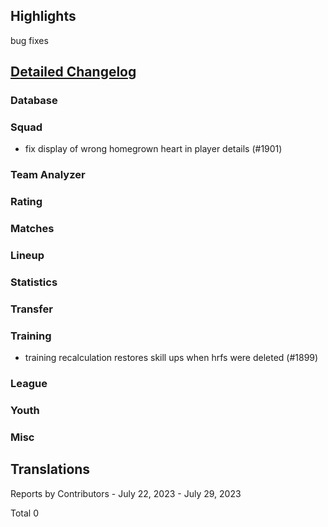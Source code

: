 

## Highlights

bug fixes 

## [Detailed Changelog](https://github.com/akasolace/HO/issues?q=milestone%3A7.3)

### Database

### Squad
* fix display of wrong homegrown heart in player details (#1901)

### Team Analyzer

### Rating

### Matches

### Lineup

### Statistics

### Transfer

### Training
* training recalculation restores skill ups when hrfs were deleted (#1899)

### League

### Youth

### Misc

## Translations

Reports by Contributors - July 22, 2023 - July 29, 2023

Total 0